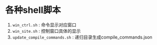 # 各种shell脚本

1. `win_ctrl.sh` : 命令显示对应窗口
2. `win_site.sh` : 控制窗口具体的显示
3. `update_compile_commands.sh` : 递归目录生成compile_commands.json

